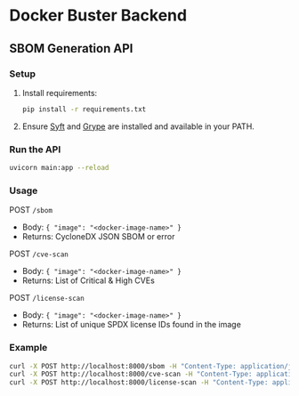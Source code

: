 # Docker Buster Backend

## SBOM Generation API

### Setup

1. Install requirements:
   ```sh
   pip install -r requirements.txt
   ```
2. Ensure [Syft](https://github.com/anchore/syft) and [Grype](https://github.com/anchore/grype) are installed and available in your PATH.

### Run the API

```sh
uvicorn main:app --reload
```

### Usage

POST `/sbom`
- Body: `{ "image": "<docker-image-name>" }`
- Returns: CycloneDX JSON SBOM or error

POST `/cve-scan`
- Body: `{ "image": "<docker-image-name>" }`
- Returns: List of Critical & High CVEs

POST `/license-scan`
- Body: `{ "image": "<docker-image-name>" }`
- Returns: List of unique SPDX license IDs found in the image

### Example
```sh
curl -X POST http://localhost:8000/sbom -H "Content-Type: application/json" -d '{"image": "alpine:latest"}'
curl -X POST http://localhost:8000/cve-scan -H "Content-Type: application/json" -d '{"image": "alpine:latest"}'
curl -X POST http://localhost:8000/license-scan -H "Content-Type: application/json" -d '{"image": "alpine:latest"}'
```
